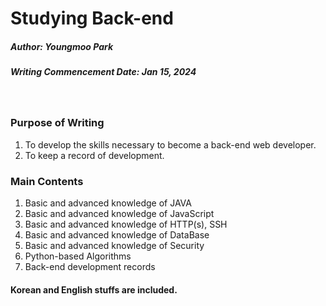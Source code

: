 # Studying Back-end

##### Author: Youngmoo Park
##### Writing Commencement Date: Jan 15, 2024
<br/>

### Purpose of Writing
1. To develop the skills necessary to become a back-end web developer.
2. To keep a record of development.

### Main Contents
1. Basic and advanced knowledge of JAVA
2. Basic and advanced knowledge of JavaScript
3. Basic and advanced knowledge of HTTP(s), SSH
4. Basic and advanced knowledge of DataBase
5. Basic and advanced knowledge of Security
6. Python-based Algorithms
7. Back-end development records

#### Korean and English stuffs are included.
